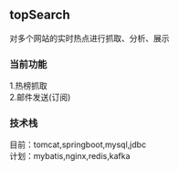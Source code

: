 ## topSearch
对多个网站的实时热点进行抓取、分析、展示

### 当前功能
1.热榜抓取
<br>
2.邮件发送(订阅)

### 技术栈
目前：tomcat,springboot,mysql,jdbc
<br>
计划：mybatis,nginx,redis,kafka

